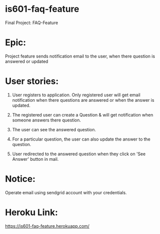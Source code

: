 # is601-faq-feature
Final Project: FAQ-Feature

# Epic:
Project feature sends notification email to the user, when there question is answered or updated


# User stories:

1. User registers to application. Only registered user will get email notification 
when there questions are answered or when the answer is updated.

2. The registered user can create a Question & will get notification when someone 
answers there question.

3. The user can see the answered question. 

4. For a particular question, the user can also update the answer to the question.

5. User redirected to the answered question when they click on 'See Answer' button in mail.


# Notice:
Operate email using sendgrid account with your credentials.


# Heroku Link:
https://is601-faq-feature.herokuapp.com/
